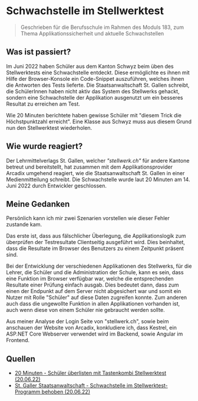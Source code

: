 # Schwachstelle im Stellwerktest

> Geschrieben für die Berufsschule im Rahmen des Moduls 183, zum Thema Applikationssicherheit und aktuelle Schwachstellen

## Was ist passiert?

Im Juni 2022 haben Schüler aus dem Kanton Schwyz beim üben des Stellwerktests eine Schwachstelle entdeckt. Diese ermöglichte es ihnen mit Hilfe der Browser-Konsole ein Code-Snippet auszuführen, welches ihnen die Antworten des Tests lieferte. Die Staatsanwaltschaft St. Gallen schreibt, die SchülerInnen haben nicht aktiv das System des Stellwerks gehackt, sondern eine Schwachstelle der Applikation ausgenutzt um ein besseres Resultat zu erreichen am Test.

Wie 20 Minuten berichtete haben gewisse Schüler mit "diesem Trick die Höchstpunktzahl erreicht". Eine Klasse aus Schwyz muss aus diesem Grund nun den Stellwerktest wiederholen.

## Wie wurde reagiert?

Der Lehrmittelverlags St. Gallen, welcher _"stellwerk.ch"_ für andere Kantone betreut und bereitstellt, hat zusammen mit dem Applikationsprovider Arcadix umgehend reagiert, wie die Staatsanwaltschaft St. Gallen in einer Medienmitteilung schreibt. Die Schwachstelle wurde laut 20 Minuten am 14. Juni 2022 durch Entwickler geschlossen.

## Meine Gedanken

Persönlich kann ich mir zwei Szenarien vorstellen wie dieser Fehler zustande kam.

Das erste ist, dass aus fälschlicher Überlegung, die Applikationslogik zum überprüfen der Testresultate Clientseitig ausgeführt wird. Dies beinhaltet, dass die Resultate im Browser des Benutzers zu einem Zeitpunkt präsent sind.

Bei der Entwicklung der verschiedenen Applikationen des Stellwerks, für die Lehrer, die Schüler und die Administration der Schule, kann es sein, dass eine Funktion im Browser verfügbar war, welche die entsprechenden Resultate einer Prüfung einfach ausgab. Dies bedeutet dann, dass zum einen der Endpunkt auf dem Server nicht abgesichert war und somit ein Nutzer mit Rolle "Schüler" auf diese Daten zugreifen konnte. Zum anderen auch dass die ungewollte Funktion in allen Applikationen vorhanden ist, auch wenn diese von einem Schüler nie gebraucht werden sollte.

Aus meiner Analyse der Login Seite von "stellwerk.ch", sowie beim anschauen der Website von Arcadix, konkludiere ich, dass Kestrel, ein ASP.NET Core Webserver verwendet wird im Backend, sowie Angular im Frontend.

## Quellen

* [20 Minuten - Schüler überlisten mit Tastenkombi Stellwerktest (20.06.22)](https://www.20min.ch/story/schueler-ueberlisten-mit-tastenkombi-stellwerktest-350775542168)
* [St. Galler Staatsanwaltschaft - Schwachstelle im Stellwerktest-Programm behoben (20.06.22)](https://www.sg.ch/news/sgch_allgemein/2022/06/schwachstelle-im-stellwerktest-programm-behoben.html)